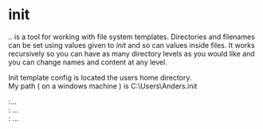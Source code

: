 # init
.. is a tool for working with file system templates. Directories and filenames can be set using values given to _init_ and so can values inside files.
It works recursively so you can have as many directory levels as you would like and you can change names and content at any level.

Init template config is located the users home directory.  
My path ( on a windows machine ) is C:\Users\Anders\.init

:...  
:        ...  
:          ...  

